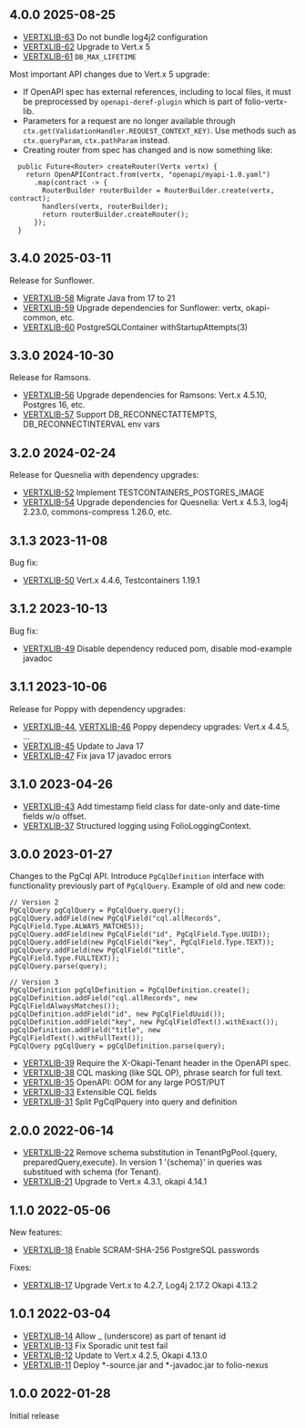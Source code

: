 ## 4.0.0 2025-08-25

* [VERTXLIB-63](https://folio-org.atlassian.net/browse/VERTXLIB-63) Do not bundle log4j2 configuration
* [VERTXLIB-62](https://folio-org.atlassian.net/browse/VERTXLIB-62) Upgrade to Vert.x 5
* [VERTXLIB-61](https://folio-org.atlassian.net/browse/VERTXLIB-61) `DB_MAX_LIFETIME`

Most important API changes due to Vert.x 5 upgrade:

* If OpenAPI spec has external references, including to local files, it must be preprocessed
by `openapi-deref-plugin` which is part of folio-vertx-lib.
* Parameters for a request are no longer available through `ctx.get(ValidationHandler.REQUEST_CONTEXT_KEY)`.
Use methods such as `ctx.queryParam`, `ctx.pathParam` instead.
* Creating router from spec has changed and is now something like:
```
  public Future<Router> createRouter(Vertx vertx) {
    return OpenAPIContract.from(vertx, "openapi/myapi-1.0.yaml")
      .map(contract -> {
        RouterBuilder routerBuilder = RouterBuilder.create(vertx, contract);
        handlers(vertx, routerBuilder);
        return routerBuilder.createRouter();
      });
  }
```

## 3.4.0 2025-03-11

Release for Sunflower.

* [VERTXLIB-58](https://folio-org.atlassian.net/browse/VERTXLIB-58) Migrate Java from 17 to 21
* [VERTXLIB-59](https://folio-org.atlassian.net/browse/VERTXLIB-59) Upgrade dependencies for Sunflower: vertx, okapi-common, etc.
* [VERTXLIB-60](https://folio-org.atlassian.net/browse/VERTXLIB-60) PostgreSQLContainer withStartupAttempts(3)

## 3.3.0 2024-10-30

Release for Ramsons.

* [VERTXLIB-56](https://folio-org.atlassian.net/browse/VERTXLIB-56) Upgrade dependencies for Ramsons: Vert.x 4.5.10, Postgres 16, etc.
* [VERTXLIB-57](https://folio-org.atlassian.net/browse/VERTXLIB-57) Support DB\_RECONNECTATTEMPTS, DB\_RECONNECTINTERVAL env vars

## 3.2.0 2024-02-24

Release for Quesnelia with dependency upgrades:

* [VERTXLIB-52](https://folio-org.atlassian.net/browse/VERTXLIB-52) Implement TESTCONTAINERS\_POSTGRES\_IMAGE
* [VERTXLIB-54](https://folio-org.atlassian.net/browse/VERTXLIB-54) Upgrade dependencies for Quesnelia: Vert.x 4.5.3, log4j 2.23.0, commons-compress 1.26.0, etc.

## 3.1.3 2023-11-08

Bug fix:

* [VERTXLIB-50](https://issues.folio.org/browse/VERTXLIB-50) Vert.x 4.4.6, Testcontainers 1.19.1

## 3.1.2 2023-10-13

Bug fix:

* [VERTXLIB-49](https://issues.folio.org/browse/VERTXLIB-49) Disable dependency reduced pom, disable mod-example javadoc

## 3.1.1 2023-10-06

Release for Poppy with dependency upgrades:

* [VERTXLIB-44](https://issues.folio.org/browse/VERTXLIB-44), [VERTXLIB-46](https://issues.folio.org/browse/VERTXLIB-46) Poppy dependecy upgrades: Vert.x 4.4.5, ...
* [VERTXLIB-45](https://issues.folio.org/browse/VERTXLIB-45) Update to Java 17
* [VERTXLIB-47](https://issues.folio.org/browse/VERTXLIB-47) Fix java 17 javadoc errors

## 3.1.0 2023-04-26

* [VERTXLIB-43](https://issues.folio.org/browse/VERTXLIB-43) Add timestamp field class for date-only and date-time fields w/o offset.
* [VERTXLIB-37](https://issues.folio.org/browse/VERTXLIB-37) Structured logging using FolioLoggingContext.

## 3.0.0 2023-01-27

Changes to the PgCql API. Introduce `PgCqlDefinition` interface with
functionality previously part of `PgCqlQuery`.
Example of old and new code:

    // Version 2
    PgCqlQuery pgCqlQuery = PgCqlQuery.query();
    pgCqlQuery.addField(new PgCqlField("cql.allRecords", PgCqlField.Type.ALWAYS_MATCHES));
    pgCqlQuery.addField(new PgCqlField("id", PgCqlField.Type.UUID));
    pgCqlQuery.addField(new PgCqlField("key", PgCqlField.Type.TEXT));
    pgCqlQuery.addField(new PgCqlField("title", PgCqlField.Type.FULLTEXT));
    pgCqlQuery.parse(query);

    // Version 3
    PgCqlDefinition pgCqlDefinition = PgCqlDefinition.create();
    pgCqlDefinition.addField("cql.allRecords", new PgCqlFieldAlwaysMatches());
    pgCqlDefinition.addField("id", new PgCqlFieldUuid());
    pgCqlDefinition.addField("key", new PgCqlFieldText().withExact());
    pgCqlDefinition.addField("title", new PgCqlFieldText().withFullText());
    PgCqlQuery pgCqlQuery = pgCqlDefinition.parse(query);

 * [VERTXLIB-39](https://issues.folio.org/browse/VERTXLIB-39) Require the X-Okapi-Tenant header in the OpenAPI spec.
 * [VERTXLIB-38](https://issues.folio.org/browse/VERTXLIB-38) CQL masking (like SQL OP), phrase search for full text.
 * [VERTXLIB-35](https://issues.folio.org/browse/VERTXLIB-35) OpenAPI: OOM for any large POST/PUT
 * [VERTXLIB-33](https://issues.folio.org/browse/VERTXLIB-33) Extensible CQL fields
 * [VERTXLIB-31](https://issues.folio.org/browse/VERTXLIB-31) Split PgCqlPquery into query and definition

## 2.0.0 2022-06-14

 * [VERTXLIB-22](https://issues.folio.org/browse/VERTXLIB-22) Remove schema substitution in
TenantPgPool.{query, preparedQuery,execute}. In version 1 '{schema}' in queries was substitued with schema (for Tenant).
 * [VERTXLIB-21](https://issues.folio.org/browse/VERTXLIB-21) Upgrade to Vert.x 4.3.1, okapi 4.14.1

## 1.1.0 2022-05-06

New features:

 * [VERTXLIB-18](https://issues.folio.org/browse/VERTXLIB-18) Enable SCRAM-SHA-256 PostgreSQL passwords

Fixes:

 * [VERTXLIB-17](https://issues.folio.org/browse/VERTXLIB-17) Upgrade Vert.x to 4.2.7, Log4j 2.17.2 Okapi 4.13.2

## 1.0.1 2022-03-04

 * [VERTXLIB-14](https://issues.folio.org/browse/VERTXLIB-14) Allow _ (underscore) as part of tenant id
 * [VERTXLIB-13](https://issues.folio.org/browse/VERTXLIB-13) Fix Sporadic unit test fail
 * [VERTXLIB-12](https://issues.folio.org/browse/VERTXLIB-12) Update to Vert.x 4.2.5, Okapi 4.13.0
 * [VERTXLIB-11](https://issues.folio.org/browse/VERTXLIB-11) Deploy *-source.jar and *-javadoc.jar to folio-nexus

## 1.0.0 2022-01-28

Initial release
